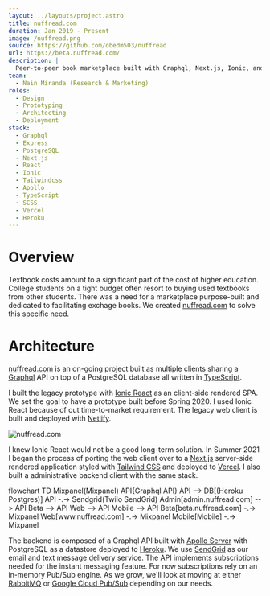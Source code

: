 ```yaml
---
layout: ../layouts/project.astro
title: nuffread.com
duration: Jan 2019 - Present
image: /nuffread.png
source: https://github.com/obedm503/nuffread
url: https://beta.nuffread.com/
description: |
  Peer-to-peer book marketplace built with Graphql, Next.js, Ionic, and Tailwindcss.
team:
  - Nain Miranda (Research & Marketing)
roles:
  - Design
  - Prototyping
  - Architecting
  - Deployment
stack:
  - Graphql
  - Express
  - PostgreSQL
  - Next.js
  - React
  - Ionic
  - Tailwindcss
  - Apollo
  - TypeScript
  - SCSS
  - Vercel
  - Heroku
---
```


# Overview

Textbook costs amount to a significant part of the cost of higher education.
College students on a tight budget often resort to buying used textbooks from
other students. There was a need for a marketplace purpose-built and dedicated
to facilitating exchage books. We created [nuffread.com](https://www.nuffread.com)
to solve this specific need.

# Architecture

[nuffread.com](https://www.nuffread.com) is an on-going project built as
multiple clients sharing a [Graphql](https://graphql.org/) API on top of a
PostgreSQL database all written in [TypeScript](https://www.typescriptlang.org/).

I built the legacy prototype with [Ionic React](https://ionicframework.com/)
as an client-side rendered SPA. We set the goal to have a prototype built before
Spring 2020. I used Ionic React because of out time-to-market requirement. The
legacy web client is built and deployed with [Netlify](https://netlify.com/).

<img src="/nuffread-2.png" alt="nuffread.com" />

I knew Ionic React would not be a good long-term solution. In Summer 2021 I began
the process of porting the web client over to a [Next.js](https://nextjs.org/)
server-side rendered application styled with [Tailwind CSS](https://tailwindcss.com/)
and deployed to [Vercel](https://vercel.com/). I also built a administrative
backend client with the same stack.

<div class="mermaid mx-auto max-w-3xl " is:raw>
flowchart TD
    Mixpanel(Mixpanel)
    API{Graphql API}
    API --> DB[(Heroku Postgres)]
    API -.-> Sendgrid(Twilo SendGrid)
    Admin[admin.nuffread.com] --> API
    Beta --> API
    Web --> API
    Mobile --> API
    Beta[beta.nuffread.com] -.-> Mixpanel
    Web[www.nuffread.com] -.-> Mixpanel
    Mobile[Mobile] -.-> Mixpanel
</div>

The backend is composed of a Graphql API built with [Apollo Server](https://www.apollographql.com/)
with PostgreSQL as a datastore deployed to [Heroku](https://heroku.com/).
We use [SendGrid](https://sendgrid.com/) as our email and text message delivery
service. The API implements subscriptions needed for the instant messaging
feature. For now subscriptions rely on an in-memory Pub/Sub engine. As we grow,
we'll look at moving at either [RabbitMQ](https://www.rabbitmq.com/)
or [Google Cloud Pub/Sub](https://cloud.google.com/pubsub/) depending on our needs.
